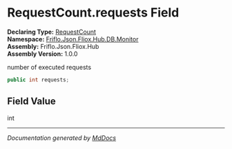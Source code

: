 ﻿<!--  
  <auto-generated>   
    The contents of this file were generated by a tool.  
    Changes to this file may be list if the file is regenerated  
  </auto-generated>   
-->

# RequestCount.requests Field

**Declaring Type:** [RequestCount](../index.md)  
**Namespace:** [Friflo.Json.Fliox.Hub.DB.Monitor](../../index.md)  
**Assembly:** Friflo.Json.Fliox.Hub  
**Assembly Version:** 1.0.0

number of executed requests

```csharp
public int requests;
```

## Field Value

int

___

*Documentation generated by [MdDocs](https://github.com/ap0llo/mddocs)*
